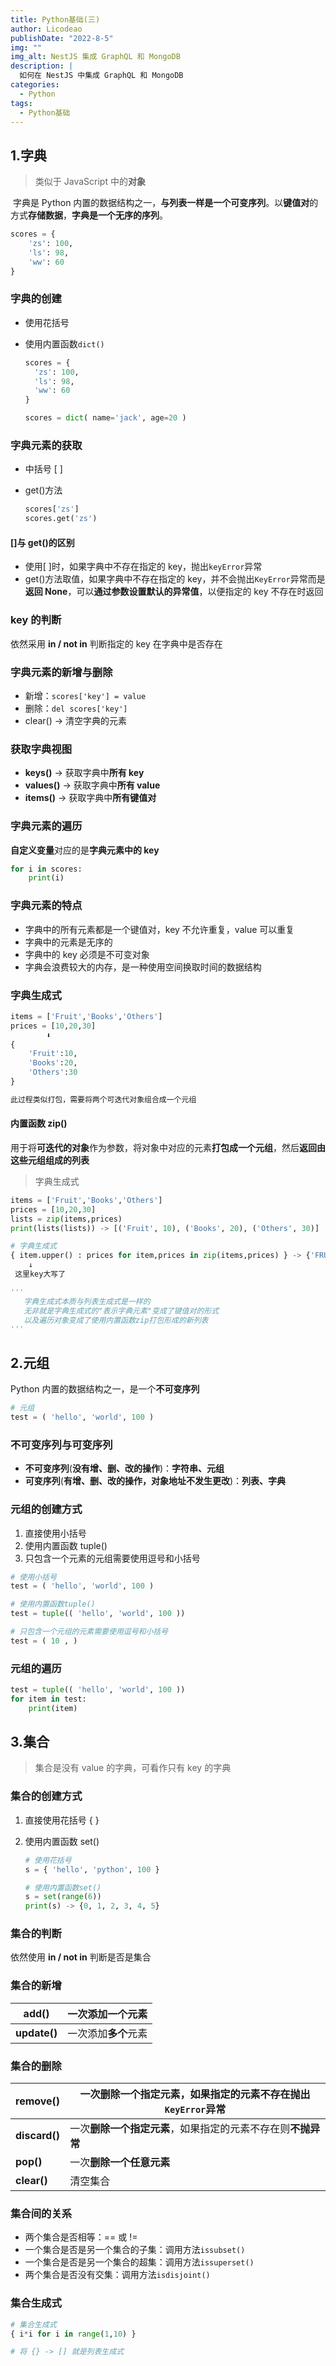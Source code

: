 ```yaml
---
title: Python基础(三)
author: Licodeao
publishDate: "2022-8-5"
img: ""
img_alt: NestJS 集成 GraphQL 和 MongoDB
description: |
  如何在 NestJS 中集成 GraphQL 和 MongoDB
categories:
  - Python
tags:
  - Python基础
---
```


## 1.字典

> 类似于 JavaScript 中的**对象**

​ 字典是 Python 内置的数据结构之一，**与列表一样是一个可变序列**。以**键值对**的方式**存储数据**，**字典是一个无序的序列**。

```python
scores = {
	'zs': 100,
	'ls': 98,
	'ww': 60
}
```

### 字典的创建

- 使用花括号

- 使用内置函数`dict()`

  ```python
  scores = {
  	'zs': 100,
  	'ls': 98,
  	'ww': 60
  }

  scores = dict( name='jack', age=20 )
  ```

### 字典元素的获取

- 中括号 [ ]

- get()方法

  ```python
  scores['zs']
  scores.get('zs')
  ```

#### []与 get()的区别

- 使用[ ]时，如果字典中不存在指定的 key，抛出`keyError`异常
- get()方法取值，如果字典中不存在指定的 key，并不会抛出`KeyError`异常而是**返回 None**，可以**通过参数设置默认的异常值**，以便指定的 key 不存在时返回

### key 的判断

依然采用 **in / not in** 判断指定的 key 在字典中是否存在

### 字典元素的新增与删除

- 新增：`scores['key'] = value`
- 删除：`del scores['key']`
- clear() -> 清空字典的元素

### 获取字典视图

- **keys()** -> 获取字典中**所有 key**
- **values()** -> 获取字典中**所有 value**
- **items()** -> 获取字典中**所有键值对**

### 字典元素的遍历

**自定义变量**对应的是**字典元素中的 key**

```python
for i in scores:
    print(i)
```

### 字典元素的特点

- 字典中的所有元素都是一个键值对，key 不允许重复，value 可以重复
- 字典中的元素是无序的
- 字典中的 key 必须是不可变对象
- 字典会浪费较大的内存，是一种使用空间换取时间的数据结构

### 字典生成式

```python
items = ['Fruit','Books','Others']
prices = [10,20,30]
		⬇
{
    'Fruit':10,
    'Books':20,
    'Others':30
}

此过程类似打包，需要将两个可迭代对象组合成一个元组
```

#### 内置函数 zip()

​ 用于将**可迭代的对象**作为参数，将对象中对应的元素**打包成一个元组**，然后**返回由这些元组组成的列表**

> 字典生成式

```python
items = ['Fruit','Books','Others']
prices = [10,20,30]
lists = zip(items,prices)
print(lists(lists)) -> [('Fruit', 10), ('Books', 20), ('Others', 30)]

# 字典生成式
{ item.upper() : prices for item,prices in zip(items,prices) } -> {'FRUIT': 10, 'BOOKS': 20, 'OTHERS': 30}
	↓
 这里key大写了

'''
   字典生成式本质与列表生成式是一样的
   无非就是字典生成式的"表示字典元素"变成了键值对的形式
   以及遍历对象变成了使用内置函数zip打包形成的新列表
'''
```

## 2.元组

Python 内置的数据结构之一，是一个**不可变序列**

```python
# 元组
test = ( 'hello', 'world', 100 )
```

### 不可变序列与可变序列

- **不可变序列**(**没有增、删、改的操作**)：**字符串、元组**
- **可变序列**(**有增、删、改的操作，对象地址不发生更改**)：**列表、字典**

### 元组的创建方式

1. 直接使用小括号
2. 使用内置函数 tuple()
3. 只包含一个元素的元组需要使用逗号和小括号

```python
# 使用小括号
test = ( 'hello', 'world', 100 )

# 使用内置函数tuple()
test = tuple(( 'hello', 'world', 100 ))

# 只包含一个元组的元素需要使用逗号和小括号
test = ( 10 , )
```

### 元组的遍历

```python
test = tuple(( 'hello', 'world', 100 ))
for item in test:
    print(item)
```

## 3.集合

> 集合是没有 value 的字典，可看作只有 key 的字典

### 集合的创建方式

1. 直接使用花括号 { }

2. 使用内置函数 set()

   ```python
   # 使用花括号
   s = { 'hello', 'python', 100 }

   # 使用内置函数set()
   s = set(range(6))
   print(s) -> {0, 1, 2, 3, 4, 5}
   ```

### 集合的判断

依然使用 **in / not in** 判断是否是集合

### 集合的新增

| add()        | 一次添加一个元素     |
| ------------ | -------------------- |
| **update()** | 一次添加**多个**元素 |

### 集合的删除

| remove()      | 一次删除一个指定元素，如果指定的元素不存在抛出`KeyError`异常 |
| ------------- | ------------------------------------------------------------ |
| **discard()** | 一次**删除一个指定元素**，如果指定的元素不存在则**不抛异常** |
| **pop()**     | 一次**删除一个任意元素**                                     |
| **clear()**   | 清空集合                                                     |

### 集合间的关系

- 两个集合是否相等：== 或 !=
- 一个集合是否是另一个集合的子集：调用方法`issubset()`
- 一个集合是否是另一个集合的超集：调用方法`issuperset()`
- 两个集合是否没有交集：调用方法`isdisjoint()`

### 集合生成式

```python
# 集合生成式
{ i*i for i in range(1,10) }

# 将 {} -> [] 就是列表生成式
```
